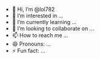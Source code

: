 - 👋 Hi, I’m @lol782
- 👀 I’m interested in ...
- 🌱 I’m currently learning ...
- 💞️ I’m looking to collaborate on ...
- 📫 How to reach me ...
- 😄 Pronouns: ...
- ⚡ Fun fact: ...

<!---
lol782/lol782 is a ✨ special ✨ repository because its `README.md` (this file) appears on your GitHub profile.
i like anime
You can click the Preview link to take a look at your changes.
--->
